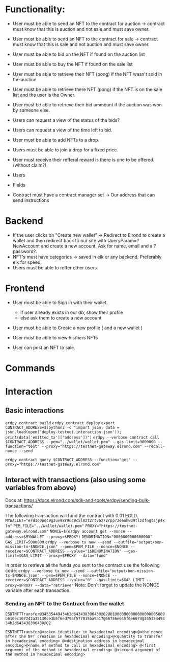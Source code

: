 
# Functionality:
- User must be able to send an NFT to the contract for auction -> contract must know that this is auction and not sale and must save owner.
- User must be able to send an NFT to the contract for sale -> contract must know that this is sale and not auction and must save owner.
- User must be able to bid on the NFT if found on the auction list
- User must be able to buy the NFT if found on the sale list
- User must be able to retrieve their NFT (pong) if the NFT wasn't sold in the auction
- User must be able to retrieve there NFT (pong) if the NFT is on the sale list and the user is the Owner.
- User must be able to retrieve their bid ammount if the auction was won by someone else.
- Users can request a view of the status of the bids?
- Users can request a view of the time left to bid.
- User must be able to add NFTs to a drop.
- Users must be able to join a drop for a fixed price.
- User must receive their refferal reward is there is one to be offered. (without claim?)

- Users 
- Fields
- Contract must have a contract manager set -> Our address that can send instructions


# Backend

- If the user clicks on "Create new wallet" -> Redirect to Elrond to create a wallet and then redirect back to our site with QueryParam=?NewAccount and create a new account. Ask for name, email and a ?password?. 
- NFT's must have categories -> saved in elk or any backend. Preferably elk for speed.
- Users must be able to reffer other users.


# Frontend

- User must be able to Sign in with their wallet.
    - if user already exists in our db, show their profile
    - else ask them to create a new account

- User must be able to Create a new profile ( and a new wallet )

- User must be able to view his/hers NFTs

- User can post an NFT to sale.

# Commands

# Interaction
## Basic interactions
`erdpy contract build`
`erdpy contract deploy`
`export CONTRACT_ADDRESS=$(python3 -c "import json; data = json.load(open('deploy-testnet.interaction.json')); print(data['emitted_tx']['address'])")`
`erdpy --verbose contract call $CONTRACT_ADDRESS --pem="../wallet/wallet.pem" --gas-limit=9000000 --function="test" --proxy="https://testnet-gateway.elrond.com" --recall-nonce --send`

`erdpy contract query $CONTRACT_ADDRESS --function="get" --proxy="https://testnet-gateway.elrond.com"`


## Interact with transactions (also using some variables from above)
Docs at: https://docs.elrond.com/sdk-and-tools/erdpy/sending-bulk-transactions/

The following transaction will fund the contract with 0.01 EGLD.
`MYWALLET="erd1q0pqc9g2uv98r9uc9c5l8zt2rtvaz72rpp72eauhw39tlzdfngtsjp4xln"`
`PEM_FILE="../wallet/wallet.pem"`
`PROXY="https://testnet-gateway.elrond.com"`
`NONCE=$(erdpy account get --nonce --address=$MYWALLET --proxy=$PROXY)`
`DENOMINATION="0000000000000000"`
`GAS_LIMIT=5000000`
`erdpy --verbose tx new --send --outfile="output/bon-mission-tx-$NONCE.json" --pem=$PEM_FILE --nonce=$NONCE --receiver=$CONTRACT_ADDRESS --value="1$DENOMINATION" --gas-limit=$GAS_LIMIT --proxy=$PROXY --data="fund"`

In order to retrieve all the funds you sent to the contract use the following code:
`erdpy --verbose tx new --send --outfile="output/bon-mission-tx-$NONCE.json" --pem=$PEM_FILE --nonce=$NONCE --receiver=$CONTRACT_ADDRESS --value="0" --gas-limit=$GAS_LIMIT --proxy=$PROXY --data="retrieve"`
Note: Don't forget to update the NONCE variable after each transaction.


### Sending an NFT to the Contract from the wallet
`ESDTNFTTransfer@34535449434b2d643438396430@02@01@000000000000000005009b610ec167242a35130ce3b5f6ed79af577015ba9a17@66756e645f6e6674@34535449434b2d643438396430@02`

`ESDTNFTTransfer@<token identifier in hexadecimal encoding>@<the nonce after the NFT creation in hexadecimal encoding>@<quantity to transfer in hexadecimal encoding> @<destination address in hexadecimal encoding>@<name of method to call in hexadecimal encoding> @<first argument of the method in hexadecimal encoding> @<second argument of the method in hexadecimal encoding>`